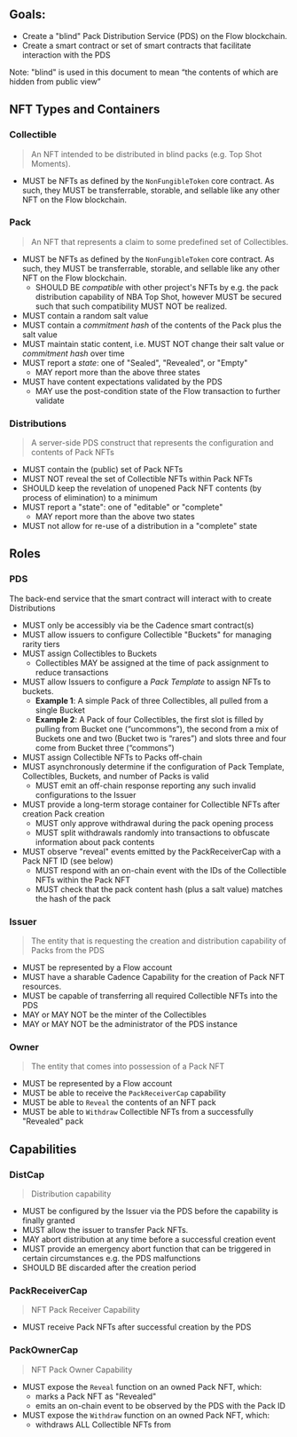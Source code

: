 ## Goals:

- Create a "blind" Pack Distribution Service (PDS) on the Flow blockchain.
- Create a smart contract or set of smart contracts that facilitate interaction with the PDS

Note: "blind" is used in this document to mean “the contents of which are hidden from public view”

## NFT Types and Containers

### Collectible

> An NFT intended to be distributed in blind packs (e.g. Top Shot Moments).

- MUST be NFTs as defined by the `NonFungibleToken` core contract. As such, they MUST be
  transferrable, storable, and sellable like any other NFT on the Flow blockchain.

### Pack

> An NFT that represents a claim to some predefined set of Collectibles.

- MUST be NFTs as defined by the `NonFungibleToken` core contract. As such, they MUST be
  transferrable, storable, and sellable like any other NFT on the Flow blockchain.
  - SHOULD BE _compatible_ with other project's NFTs by e.g. the pack distribution capability of
    NBA Top Shot, however MUST be secured such that such compatibility MUST NOT be realized.
- MUST contain a random salt value
- MUST contain a _commitment hash_ of the contents of the Pack plus the salt value
- MUST maintain static content, i.e. MUST NOT change their salt value or _commitment hash_ over time
- MUST report a _state_: one of "Sealed", "Revealed", or "Empty"
  - MAY report more than the above three states
- MUST have content expectations validated by the PDS
  - MAY use the post-condition state of the Flow transaction to further validate

### Distributions

> A server-side PDS construct that represents the configuration and contents of Pack NFTs

- MUST contain the (public) set of Pack NFTs
- MUST NOT reveal the set of Collectible NFTs within Pack NFTs
- SHOULD keep the revelation of unopened Pack NFT contents (by process of elimination) to a minimum
- MUST report a "state": one of "editable" or "complete"
  - MAY report more than the above two states
- MUST not allow for re-use of a distribution in a "complete" state

## Roles

### PDS

The back-end service that the smart contract will interact with to create Distributions

- MUST only be accessibly via be the Cadence smart contract(s)
- MUST allow issuers to configure Collectible "Buckets" for managing rarity tiers
- MUST assign Collectibles to Buckets
  - Collectibles MAY be assigned at the time of pack assignment to reduce transactions
- MUST allow Issuers to configure a _Pack Template_ to assign NFTs to buckets.
  - **Example 1**: A simple Pack of three Collectibles, all pulled from a single Bucket
  - **Example 2**: A Pack of four Collectibles, the first slot is filled by pulling from Bucket
    one (“uncommons”), the second from a mix of Buckets one and two (Bucket two is “rares”)
    and slots three and four come from Bucket three (“commons”)
- MUST assign Collectible NFTs to Packs off-chain
- MUST asynchronously determine if the configuration of Pack Template, Collectibles, Buckets, and number of Packs is valid
  - MUST emit an off-chain response reporting any such invalid configurations to the Issuer
- MUST provide a long-term storage container for Collectible NFTs after creation Pack creation
  - MUST only approve withdrawal during the pack opening process
  - MUST split withdrawals randomly into transactions to obfuscate information about pack contents
- MUST observe "reveal" events emitted by the PackReceiverCap with a Pack NFT ID (see below)
  - MUST respond with an on-chain event with the IDs of the Collectible NFTs within the Pack NFT
  - MUST check that the pack content hash (plus a salt value) matches the hash of the pack

### Issuer

> The entity that is requesting the creation and distribution capability of Packs from the PDS

- MUST be represented by a Flow account
- MUST have a sharable Cadence Capability for the creation of Pack NFT resources.
- MUST be capable of transferring all required Collectible NFTs into the PDS
- MAY or MAY NOT be the minter of the Collectibles
- MAY or MAY NOT be the administrator of the PDS instance

### Owner

> The entity that comes into possession of a Pack NFT

- MUST be represented by a Flow account
- MUST be able to receive the `PackReceiverCap` capability
- MUST be able to `Reveal` the contents of an NFT pack
- MUST be able to `Withdraw` Collectible NFTs from a successfully "Revealed" pack

## Capabilities

### DistCap

> Distribution capability

- MUST be configured by the Issuer via the PDS before the capability is finally granted
- MUST allow the issuer to transfer Pack NFTs.
- MAY abort distribution at any time before a successful creation event
- MUST provide an emergency abort function that can be triggered in certain circumstances
  e.g. the PDS malfunctions
- SHOULD BE discarded after the creation period

### PackReceiverCap

> NFT Pack Receiver Capability

- MUST receive Pack NFTs after successful creation by the PDS

### PackOwnerCap
> NFT Pack Owner Capability

- MUST expose the `Reveal` function on an owned Pack NFT, which:
  - marks a Pack NFT as "Revealed"
  - emits an on-chain event to be observed by the PDS with the Pack ID
- MUST expose the `Withdraw` function on an owned Pack NFT, which:
  - withdraws ALL Collectible NFTs from
